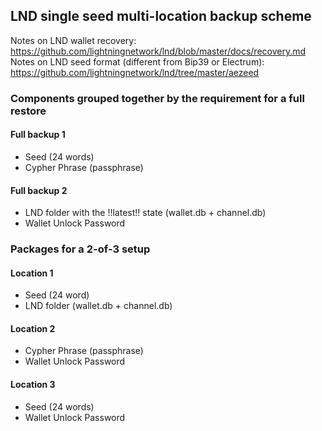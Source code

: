 ## LND single seed multi-location backup scheme
Notes on LND wallet recovery: <https://github.com/lightningnetwork/lnd/blob/master/docs/recovery.md>  
Notes on LND seed format (different from Bip39 or Electrum): <https://github.com/lightningnetwork/lnd/tree/master/aezeed>

### Components grouped together by the requirement for a full restore

#### Full backup 1
* Seed (24 words)
* Cypher Phrase (passphrase)
#### Full backup 2 
* LND folder with the !!latest!! state (wallet.db + channel.db)
* Wallet Unlock Password

### Packages for a 2-of-3 setup

#### Location 1
* Seed (24 word)
* LND folder (wallet.db + channel.db)

#### Location 2 
* Cypher Phrase (passphrase)
* Wallet Unlock Password

#### Location 3
* Seed (24 words)
* Wallet Unlock Password
